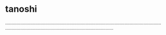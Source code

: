 # tanoshi

..................................................................................................................................................................................................................